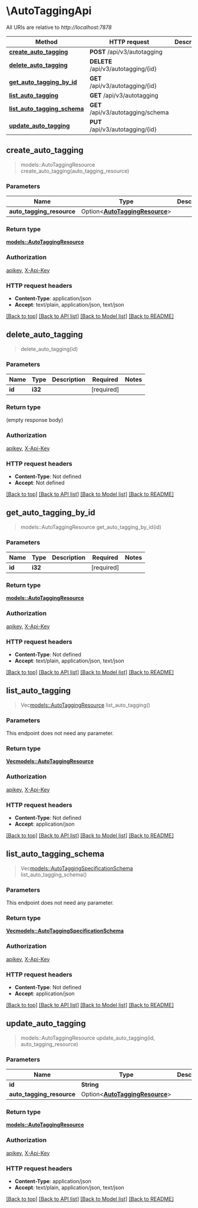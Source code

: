 # \AutoTaggingApi

All URIs are relative to *http://localhost:7878*

Method | HTTP request | Description
------------- | ------------- | -------------
[**create_auto_tagging**](AutoTaggingApi.md#create_auto_tagging) | **POST** /api/v3/autotagging | 
[**delete_auto_tagging**](AutoTaggingApi.md#delete_auto_tagging) | **DELETE** /api/v3/autotagging/{id} | 
[**get_auto_tagging_by_id**](AutoTaggingApi.md#get_auto_tagging_by_id) | **GET** /api/v3/autotagging/{id} | 
[**list_auto_tagging**](AutoTaggingApi.md#list_auto_tagging) | **GET** /api/v3/autotagging | 
[**list_auto_tagging_schema**](AutoTaggingApi.md#list_auto_tagging_schema) | **GET** /api/v3/autotagging/schema | 
[**update_auto_tagging**](AutoTaggingApi.md#update_auto_tagging) | **PUT** /api/v3/autotagging/{id} | 



## create_auto_tagging

> models::AutoTaggingResource create_auto_tagging(auto_tagging_resource)


### Parameters


Name | Type | Description  | Required | Notes
------------- | ------------- | ------------- | ------------- | -------------
**auto_tagging_resource** | Option<[**AutoTaggingResource**](AutoTaggingResource.md)> |  |  |

### Return type

[**models::AutoTaggingResource**](AutoTaggingResource.md)

### Authorization

[apikey](../README.md#apikey), [X-Api-Key](../README.md#X-Api-Key)

### HTTP request headers

- **Content-Type**: application/json
- **Accept**: text/plain, application/json, text/json

[[Back to top]](#) [[Back to API list]](../README.md#documentation-for-api-endpoints) [[Back to Model list]](../README.md#documentation-for-models) [[Back to README]](../README.md)


## delete_auto_tagging

> delete_auto_tagging(id)


### Parameters


Name | Type | Description  | Required | Notes
------------- | ------------- | ------------- | ------------- | -------------
**id** | **i32** |  | [required] |

### Return type

 (empty response body)

### Authorization

[apikey](../README.md#apikey), [X-Api-Key](../README.md#X-Api-Key)

### HTTP request headers

- **Content-Type**: Not defined
- **Accept**: Not defined

[[Back to top]](#) [[Back to API list]](../README.md#documentation-for-api-endpoints) [[Back to Model list]](../README.md#documentation-for-models) [[Back to README]](../README.md)


## get_auto_tagging_by_id

> models::AutoTaggingResource get_auto_tagging_by_id(id)


### Parameters


Name | Type | Description  | Required | Notes
------------- | ------------- | ------------- | ------------- | -------------
**id** | **i32** |  | [required] |

### Return type

[**models::AutoTaggingResource**](AutoTaggingResource.md)

### Authorization

[apikey](../README.md#apikey), [X-Api-Key](../README.md#X-Api-Key)

### HTTP request headers

- **Content-Type**: Not defined
- **Accept**: text/plain, application/json, text/json

[[Back to top]](#) [[Back to API list]](../README.md#documentation-for-api-endpoints) [[Back to Model list]](../README.md#documentation-for-models) [[Back to README]](../README.md)


## list_auto_tagging

> Vec<models::AutoTaggingResource> list_auto_tagging()


### Parameters

This endpoint does not need any parameter.

### Return type

[**Vec<models::AutoTaggingResource>**](AutoTaggingResource.md)

### Authorization

[apikey](../README.md#apikey), [X-Api-Key](../README.md#X-Api-Key)

### HTTP request headers

- **Content-Type**: Not defined
- **Accept**: application/json

[[Back to top]](#) [[Back to API list]](../README.md#documentation-for-api-endpoints) [[Back to Model list]](../README.md#documentation-for-models) [[Back to README]](../README.md)


## list_auto_tagging_schema

> Vec<models::AutoTaggingSpecificationSchema> list_auto_tagging_schema()


### Parameters

This endpoint does not need any parameter.

### Return type

[**Vec<models::AutoTaggingSpecificationSchema>**](AutoTaggingSpecificationSchema.md)

### Authorization

[apikey](../README.md#apikey), [X-Api-Key](../README.md#X-Api-Key)

### HTTP request headers

- **Content-Type**: Not defined
- **Accept**: application/json

[[Back to top]](#) [[Back to API list]](../README.md#documentation-for-api-endpoints) [[Back to Model list]](../README.md#documentation-for-models) [[Back to README]](../README.md)


## update_auto_tagging

> models::AutoTaggingResource update_auto_tagging(id, auto_tagging_resource)


### Parameters


Name | Type | Description  | Required | Notes
------------- | ------------- | ------------- | ------------- | -------------
**id** | **String** |  | [required] |
**auto_tagging_resource** | Option<[**AutoTaggingResource**](AutoTaggingResource.md)> |  |  |

### Return type

[**models::AutoTaggingResource**](AutoTaggingResource.md)

### Authorization

[apikey](../README.md#apikey), [X-Api-Key](../README.md#X-Api-Key)

### HTTP request headers

- **Content-Type**: application/json
- **Accept**: text/plain, application/json, text/json

[[Back to top]](#) [[Back to API list]](../README.md#documentation-for-api-endpoints) [[Back to Model list]](../README.md#documentation-for-models) [[Back to README]](../README.md)

